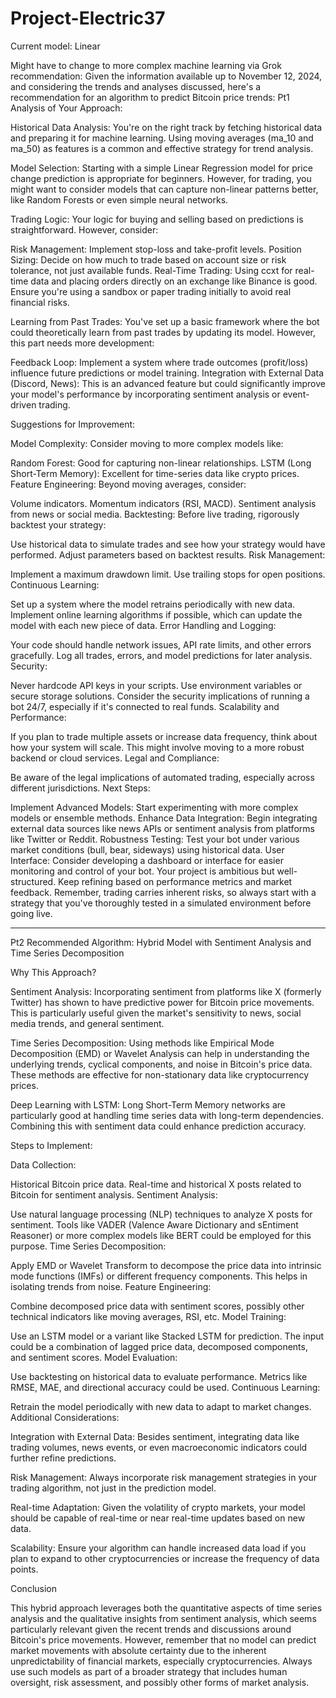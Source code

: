 # Project-Electric37
Current model: Linear

Might have to change to more complex machine learning
via Grok recommendation:
Given the information available up to November 12, 2024, and considering the trends and analyses discussed, here's a recommendation for an algorithm to predict Bitcoin price trends:
Pt1
Analysis of Your Approach:

 Historical Data Analysis: You're on the right track by fetching historical data and preparing it for machine learning. Using moving averages (ma_10 and ma_50) as features is a common and effective strategy for trend analysis.

 Model Selection: Starting with a simple Linear Regression model for price change prediction is appropriate for beginners. However, for trading, you might want to consider models that can capture non-linear patterns better, like Random Forests or even simple neural networks.

 Trading Logic: Your logic for buying and selling based on predictions is straightforward. However, consider:

Risk Management: Implement stop-loss and take-profit levels.
Position Sizing: Decide on how much to trade based on account size or risk tolerance, not just available funds.
 Real-Time Trading: Using ccxt for real-time data and placing orders directly on an exchange like Binance is good. Ensure you're using a sandbox or paper trading initially to avoid real financial risks.

 Learning from Past Trades: You've set up a basic framework where the bot could theoretically learn from past trades by updating its model. However, this part needs more development:

Feedback Loop: Implement a system where trade outcomes (profit/loss) influence future predictions or model training.
 Integration with External Data (Discord, News): This is an advanced feature but could significantly improve your model's performance by incorporating sentiment analysis or event-driven trading.

Suggestions for Improvement:

 Model Complexity: Consider moving to more complex models like:

Random Forest: Good for capturing non-linear relationships.
LSTM (Long Short-Term Memory): Excellent for time-series data like crypto prices.
 Feature Engineering: Beyond moving averages, consider:

Volume indicators.
Momentum indicators (RSI, MACD).
Sentiment analysis from news or social media.
 Backtesting: Before live trading, rigorously backtest your strategy:

Use historical data to simulate trades and see how your strategy would have performed.
Adjust parameters based on backtest results.
 Risk Management:

Implement a maximum drawdown limit.
Use trailing stops for open positions.
 Continuous Learning:

Set up a system where the model retrains periodically with new data.
Implement online learning algorithms if possible, which can update the model with each new piece of data.
 Error Handling and Logging:

Your code should handle network issues, API rate limits, and other errors gracefully.
Log all trades, errors, and model predictions for later analysis.
 Security:

Never hardcode API keys in your scripts. Use environment variables or secure storage solutions.
Consider the security implications of running a bot 24/7, especially if it's connected to real funds.
 Scalability and Performance:

If you plan to trade multiple assets or increase data frequency, think about how your system will scale. This might involve moving to a more robust backend or cloud services.
 Legal and Compliance:

Be aware of the legal implications of automated trading, especially across different jurisdictions.
Next Steps:

Implement Advanced Models: Start experimenting with more complex models or ensemble methods.
Enhance Data Integration: Begin integrating external data sources like news APIs or sentiment analysis from platforms like Twitter or Reddit.
Robustness Testing: Test your bot under various market conditions (bull, bear, sideways) using historical data.
User Interface: Consider developing a dashboard or interface for easier monitoring and control of your bot.
Your project is ambitious but well-structured. Keep refining based on performance metrics and market feedback. Remember, trading carries inherent risks, so always start with a strategy that you've thoroughly tested in a simulated environment before going live.

------------------------------------------------------------------------------------------------------------------------------------------------

Pt2
Recommended Algorithm: Hybrid Model with Sentiment Analysis and Time Series Decomposition

Why This Approach?

 Sentiment Analysis: Incorporating sentiment from platforms like X (formerly Twitter) has shown to have predictive power for Bitcoin price movements. This is particularly useful given the market's sensitivity to news, social media trends, and general sentiment.

 Time Series Decomposition: Using methods like Empirical Mode Decomposition (EMD) or Wavelet Analysis can help in understanding the underlying trends, cyclical components, and noise in Bitcoin's price data. These methods are effective for non-stationary data like cryptocurrency prices.

 Deep Learning with LSTM: Long Short-Term Memory networks are particularly good at handling time series data with long-term dependencies. Combining this with sentiment data could enhance prediction accuracy.

Steps to Implement:

 Data Collection:

Historical Bitcoin price data.
Real-time and historical X posts related to Bitcoin for sentiment analysis.
 Sentiment Analysis:

Use natural language processing (NLP) techniques to analyze X posts for sentiment. Tools like VADER (Valence Aware Dictionary and sEntiment Reasoner) or more complex models like BERT could be employed for this purpose.
 Time Series Decomposition:

Apply EMD or Wavelet Transform to decompose the price data into intrinsic mode functions (IMFs) or different frequency components. This helps in isolating trends from noise.
 Feature Engineering:

Combine decomposed price data with sentiment scores, possibly other technical indicators like moving averages, RSI, etc.
 Model Training:

Use an LSTM model or a variant like Stacked LSTM for prediction. The input could be a combination of lagged price data, decomposed components, and sentiment scores.
 Model Evaluation:

Use backtesting on historical data to evaluate performance. Metrics like RMSE, MAE, and directional accuracy could be used.
 Continuous Learning:

Retrain the model periodically with new data to adapt to market changes.
Additional Considerations:

 Integration with External Data: Besides sentiment, integrating data like trading volumes, news events, or even macroeconomic indicators could further refine predictions.

 Risk Management: Always incorporate risk management strategies in your trading algorithm, not just in the prediction model.

 Real-time Adaptation: Given the volatility of crypto markets, your model should be capable of real-time or near real-time updates based on new data.

 Scalability: Ensure your algorithm can handle increased data load if you plan to expand to other cryptocurrencies or increase the frequency of data points.

Conclusion

This hybrid approach leverages both the quantitative aspects of time series analysis and the qualitative insights from sentiment analysis, which seems particularly relevant given the recent trends and discussions around Bitcoin's price movements. However, remember that no model can predict market movements with absolute certainty due to the inherent unpredictability of financial markets, especially cryptocurrencies. Always use such models as part of a broader strategy that includes human oversight, risk assessment, and possibly other forms of market analysis.
